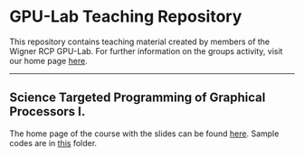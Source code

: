 GPU-Lab Teaching Repository
===================


This repository contains teaching material created by members of the Wigner RCP GPU-Lab. For further information on the groups activity, visit our home page [here](http://gpu.wigner.mta.hu/en).

----------

Science Targeted Programming of Graphical Processors I.
-------------

The home page of the course with the slides can be found [here](http://gpu.wigner.mta.hu/en/laboratory/teaching/science-targeted-programming-of-graphical-processors-1). Sample codes are in [this](https://github.com/Wigner-GPU-Lab/Teaching/tree/master/GPGPU1) folder.
